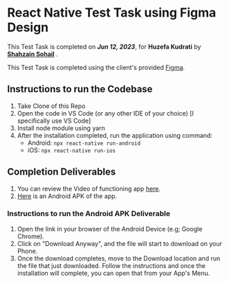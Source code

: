 # React Native Test Task using Figma Design

This Test Task is completed on ***Jun 12, 2023***, for **Huzefa Kudrati** by **[Shahzain Sohail](shahzain.sohail4466@gmail.com)** .

This Test Task is completed using the client's provided [Figma](https://www.figma.com/proto/GiLm17LPCdbr5BYJYrnTM7/Tradetron?type=design&node-id=1-2&scaling=scale-down&page-id=0%3A1).

## Instructions to run the Codebase
1. Take Clone of this Repo
2. Open the code in VS Code (or any other IDE of your choice) [I specifically use VS Code]
3. Install node module using yarn
4. After the installation completed, run the application using command:
   - Android: `npx react-native run-android`
   - iOS: `npx react-native run-ios`

## Completion Deliverables
1. You can review the Video of functioning app [here](https://drive.google.com/file/d/1tHHmerokceiCEB-ibqjNOjVya3PFibC9/view?usp=sharing).
2. [Here](https://drive.google.com/file/d/1VlAwQ0hRrpUxAjc8cAZi588xI7Hhlh0b/view?usp=sharing) is an Android APK of the app.

### Instructions to run the Android APK Deliverable
1. Open the link in your browser of the Android Device (e.g; Google Chrome).
2. Click on "Download Anyway", and the file will start to download on your Phone.
3. Once the download completes, move to the Download location and run the file that just downloaded. Follow the instructions and once the installation will complete, you can open that from your App's Menu.